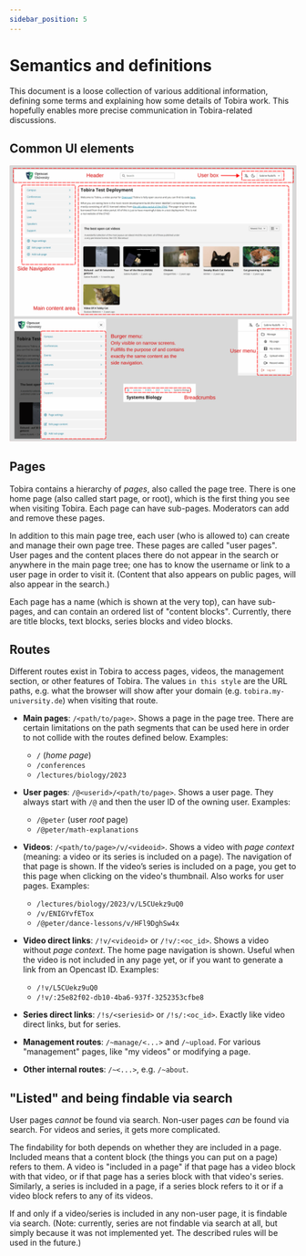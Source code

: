 ```yaml
---
sidebar_position: 5
---
```


# Semantics and definitions

This document is a loose collection of various additional information, defining some terms and explaining how some details of Tobira work.
This hopefully enables more precise communication in Tobira-related discussions.


## Common UI elements

![](./ui-elements.png)

## Pages

Tobira contains a hierarchy of *pages*, also called the page tree.
There is one home page (also called start page, or root), which is the first thing you see when visiting Tobira.
Each page can have sub-pages.
Moderators can add and remove these pages.

In addition to this main page tree, each user (who is allowed to) can create and manage their own page tree.
These pages are called "user pages".
User pages and the content places there do not appear in the search or anywhere in the main page tree; one has to know the username or link to a user page in order to visit it.
(Content that also appears on public pages, will also appear in the search.)

Each page has a name (which is shown at the very top), can have sub-pages, and can contain an ordered list of "content blocks".
Currently, there are title blocks, text blocks, series blocks and video blocks.


## Routes

Different routes exist in Tobira to access pages, videos, the management section, or other features of Tobira.
The values `in this style` are the URL paths, e.g. what the browser will show after your domain (e.g. `tobira.my-university.de`) when visiting that route.

- **Main pages**: `/<path/to/page>`.
  Shows a page in the page tree.
  There are certain limitations on the path segments that can be used here in order to not collide with the routes defined below.
  Examples:
    - `/` (*home page*)
    - `/conferences`
    - `/lectures/biology/2023`


- **User pages**: `/@<userid>/<path/to/page>`.
  Shows a user page.
  They always start with `/@` and then the user ID of the owning user.
  Examples:
    - `/@peter` (user *root* page)
    - `/@peter/math-explanations`


- **Videos**: `/<path/to/page>/v/<videoid>`.
  Shows a video with *page context* (meaning: a video or its series is included on a page).
  The navigation of that page is shown.
  If the video’s series is included on a page, you get to this page when clicking on the video's thumbnail.
  Also works for user pages.
  Examples:
    - `/lectures/biology/2023/v/L5CUekz9uQ0`
    - `/v/ENIGYvfETox`
    - `/@peter/dance-lessons/v/HFl9DghSw4x`


- **Video direct links**: `/!v/<videoid>` or `/!v/:<oc_id>`.
  Shows a video without *page context*.
  The home page navigation is shown.
  Useful when the video is not included in any page yet, or if you want to generate a link from an Opencast ID.
  Examples:
    - `/!v/L5CUekz9uQ0`
    - `/!v/:25e82f02-db10-4ba6-937f-3252353cfbe8`


- **Series direct links**: `/!s/<seriesid>` or `/!s/:<oc_id>`. Exactly like video direct links, but for series.

- **Management routes**: `/~manage/<...>` and `/~upload`. For various "management" pages, like "my videos" or modifying a page.

- **Other internal routes**: `/~<...>`, e.g. `/~about`.


## "Listed" and being findable via search

User pages *cannot* be found via search.
Non-user pages *can* be found via search.
For videos and series, it gets more complicated.

The findability for both depends on whether they are included in a page.
Included means that a content block (the things you can put on a page) refers to them.
A video is "included in a page" if that page has a video block with that video, or if that page has a series block with that video's series.
Similarly, a series is included in a page, if a series block refers to it or if a video block refers to any of its videos.

If and only if a video/series is included in any non-user page, it is findable via search.
(Note: currently, series are not findable via search at all, but simply because it was not implemented yet. The described rules will be used in the future.)
